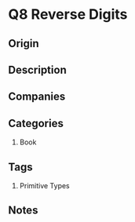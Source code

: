 # Q8 Reverse Digits

## Origin

## Description

## Companies

## Categories

1. Book

## Tags

1. Primitive Types

## Notes
